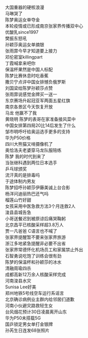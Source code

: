大国重器的硬核浪漫  
马琳哭了  
陈梦奥运女单夺金  
本轮疫情或已形成南京张家界传播双中心  
优酸乳since1997  
樊振东怒吼  
孙颖莎奥运女单摘银  
张雨霏今早才知道要上接力  
邓伦密室killingpart  
丁霞喊拿来吧你  
保温杯果然是中国人标配  
陈梦比赛休息时吃香蕉  
撒贝宁点评中国女排憾负俄罗斯  
刘国梁给陈梦孙颖莎点赞  
张雨霏说感觉金牌买一送一  
东京赛场升起冠亚军两面五星红旗  
南京各景区今天恢复开放  
马龙 他赢不了我  
黄晓明 陈梦的表哥在家准备接风菜中  
中国女排第四局20比14后发生了什么  
邹市明呼吁给奥运选手更多的支持  
华为P50价格  
四川大熊猫又啃摄像机了  
奥恰洛夫老婆穿马龙队服陪练  
陈梦 我的时代到来了  
当张继科遇到两位日本选手  
乒乓球颁奖  
流汗真的是排毒吗  
于途体制内男友  
陈梦招呼孙颖莎伊藤美诚上台合影  
杨洋问迪丽热巴还气吗  
榴莲山竹好甜  
女孩采用中医急救方法3个月连救2人  
浚县县城告急  
小哥送餐迟到被原谅后痛哭鞠躬  
北京昌平已核酸采样超3.8万人  
贾一凡爸爸 C语言也不喊了  
张家界提醒暂不要来张家界旅游  
浙江多地紧急提醒非必要不出省  
张家界常德怀化机场员工和家属禁止外出  
石智勇说吃饱了训练会很有劲  
陈梦的保温杯和孙颖莎的冰水  
清融周瑜四杀  
成都高新12万余人核酸采样完成  
河南浚县水灾  
Sunisa Lee好美  
郑州地铁5号线空车运行系谣言  
北京确诊病例业主群内给邻居们道歉  
河南小伙避灾路救轻生女  
台风烟花预计30日凌晨离开山东  
华为P50未搭载5G  
国乒锁定男女单打金银牌  
孙芮生日连发68张照片  
